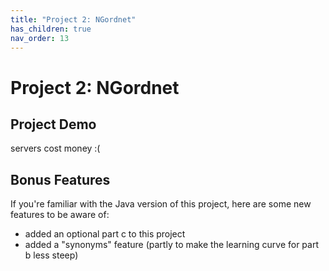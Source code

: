 ```yaml
---
title: "Project 2: NGordnet"
has_children: true
nav_order: 13
---
```



# Project 2: NGordnet

## Project Demo

servers cost money :(

## Bonus Features

If you're familiar with the Java version of this project, here are some new features to be aware of:

 - added an optional part c to this project
 - added a "synonyms" feature (partly to make the learning curve for part b less steep)